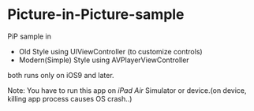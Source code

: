 # Picture-in-Picture-sample

PiP sample in

- Old Style using UIViewController (to customize controls)
- Modern(Simple) Style using AVPlayerViewController

both runs only on iOS9 and later.

Note: You have to run this app on *iPad Air* Simulator or device.(on device, killing app process causes OS crash..)
